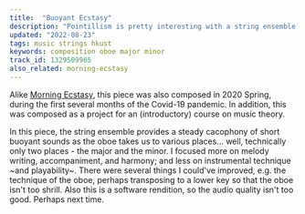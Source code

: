 ```yaml
---
title:  "Buoyant Ecstasy"
description: "Pointillism is pretty interesting with a string ensemble!"
updated: "2022-08-23"
tags: music strings hkust
keywords: composition oboe major minor
track_id: 1329509965
also_related: morning-ecstasy
---
```


Alike [Morning Ecstasy](/posts/morning-ecstasy), this piece was also composed in 2020 Spring, during the first several months of the Covid-19 pandemic. In addition, this was composed as a project for an (introductory) course on music theory.

In this piece, the string ensemble provides a steady cacophony of short buoyant sounds as the oboe takes us to various places... well, technically only two places - the major and the minor. I focused more on melody writing, accompaniment, and harmony; and less on instrumental technique ~and playability~. There were several things I could've improved, e.g. the technique of the oboe, perhaps transposing to a lower key so that the oboe isn't too shrill. Also this is a software rendition, so the audio quality isn't too good. Perhaps next time.
